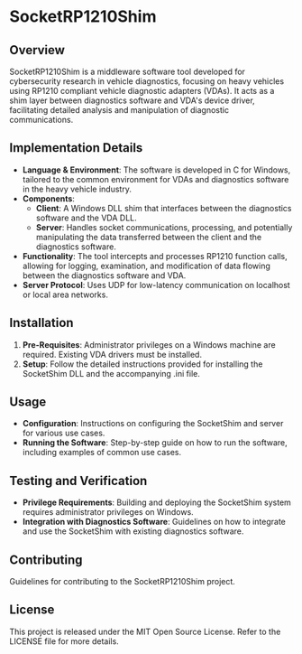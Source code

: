 # SocketRP1210Shim

## Overview
SocketRP1210Shim is a middleware software tool developed for cybersecurity research in vehicle diagnostics, focusing on heavy vehicles using RP1210 compliant vehicle diagnostic adapters (VDAs). It acts as a shim layer between diagnostics software and VDA's device driver, facilitating detailed analysis and manipulation of diagnostic communications.

## Implementation Details
- **Language & Environment**: The software is developed in C for Windows, tailored to the common environment for VDAs and diagnostics software in the heavy vehicle industry.
- **Components**:
  - **Client**: A Windows DLL shim that interfaces between the diagnostics software and the VDA DLL.
  - **Server**: Handles socket communications, processing, and potentially manipulating the data transferred between the client and the diagnostics software.
- **Functionality**: The tool intercepts and processes RP1210 function calls, allowing for logging, examination, and modification of data flowing between the diagnostics software and VDA.
- **Server Protocol**: Uses UDP for low-latency communication on localhost or local area networks.

## Installation
1. **Pre-Requisites**: Administrator privileges on a Windows machine are required. Existing VDA drivers must be installed.
2. **Setup**: Follow the detailed instructions provided for installing the SocketShim DLL and the accompanying .ini file.

## Usage
- **Configuration**: Instructions on configuring the SocketShim and server for various use cases.
- **Running the Software**: Step-by-step guide on how to run the software, including examples of common use cases.

## Testing and Verification
- **Privilege Requirements**: Building and deploying the SocketShim system requires administrator privileges on Windows.
- **Integration with Diagnostics Software**: Guidelines on how to integrate and use the SocketShim with existing diagnostics software.

## Contributing
Guidelines for contributing to the SocketRP1210Shim project.

## License
This project is released under the MIT Open Source License. Refer to the LICENSE file for more details.
